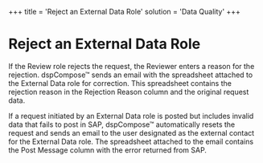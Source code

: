 +++
title = 'Reject an External Data Role'
solution = 'Data Quality'
+++

# Reject an External Data Role

If the Review role rejects the request, the Reviewer enters a reason for
the rejection. dspCompose™ sends an email with the spreadsheet attached
to the External Data role for correction. This spreadsheet contains the
rejection reason in the Rejection Reason column and the original request
data.

If a request initiated by an External Data role is posted but includes
invalid data that fails to post in SAP, dspCompose™ automatically resets
the request and sends an email to the user designated as the external
contact for the External Data role. The spreadsheet attached to the
email contains the Post Message column with the error returned from SAP.

